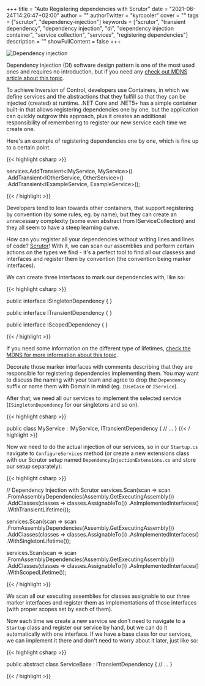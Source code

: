 +++
title = "Auto Registering dependencies with Scrutor"
date = "2021-06-24T14:26:47+02:00"
author = ""
authorTwitter = "kyrcooler"
cover = ""
tags = ["scrutor", "dependency-injection"]
keywords = ["scrutor", "transient dependency", "dependency injection", "di", "dependency injection container", "service collection", "services", "registering dependencies"]
description = ""
showFullContent = false
+++

![Dependency injection](https://i.imgur.com/HXCKL5l.png)

Dependency injection (DI) software design pattern is one of the most used ones and requires no introduction, but if you need any [check out MDNS article about this topic](https://docs.microsoft.com/en-us/aspnet/core/fundamentals/dependency-injection). 

To achieve Inversion of Control, developers use Containers, in which we define services and the abstractions that they fulfill so that they can be injected (created) at runtime. .NET Core and .NET5+ has a simple container built-in that allows registering dependencies one by one, but the application can quickly outgrow this approach, plus it creates an additional responsibility of remembering to register our new service each time we create one.

Here's an example of registering dependencies one by one, which is fine up to a certain point.

{{< highlight csharp >}}

services.AddTransient<IMyService, MyService>()
                .AddTransient<IOtherService, OtherService>()
                .AddTransient<IExampleService, ExampleService>();

{{< / highlight >}}

Developers tend to lean towards other containers, that support registering by convention (by some rules, eg. by name), but they can create an unnecessary complexity (some even abstract from IServiceCollection) and they all seem to have a steep learning curve.

How can you register all your dependencies without writing lines and lines of code?  [Scrutor](https://www.nuget.org/packages/Scrutor/)! With it, we can scan our assemblies and perform certain actions on the types we find - it's a perfect tool to find all our classess and interfaces and register them by convention (the convention being marker interfaces).

We can create three interfaces to mark our dependencies with, like so:

{{< highlight csharp >}}

public interface ISingletonDependency { }

public interface ITransientDependency { }

public interface IScopedDependency { }

{{< / highlight >}}

If you need some information on the different type of lifetimes, [check the MDNS for more information about this topic](https://docs.microsoft.com/en-us/aspnet/core/fundamentals/dependency-injection?view=aspnetcore-5.0#lifetime-and-registration-options).

Decorate those marker interfaces with comments describing that they are responsible for registering dependencies implementing them. You may want to discuss the naming with your team and agree to drop the `Dependency` suffix or name them with Domain in mind (eg. `IUseCase` or `IService`).

After that, we need all our services to implement the selected service (`ISingletonDependency` for our singletons and so on).

{{< highlight csharp >}}

public class MyService : IMyService, ITransientDependency 
{
    // ...
}
{{< / highlight >}}

Now we need to do the actual injection of our services, so in our `Startup.cs` navigate to `ConfigureServices` method (or create a new extensions class with our Scrutor setup named `DependencyInjectionExtensions.cs` and store our setup separately):

{{< highlight csharp >}}

// Dependency Injection with Scrutor
services.Scan(scan => scan
    .FromAssemblyDependencies(Assembly.GetExecutingAssembly())
    .AddClasses(classes => 
        classes.AssignableTo<ITransientDependency>())
    .AsImplementedInterfaces()
    .WithTransientLifetime());

services.Scan(scan => scan
    .FromAssemblyDependencies(Assembly.GetExecutingAssembly())
    .AddClasses(classes => 
        classes.AssignableTo<ISingletonDependency>())
    .AsImplementedInterfaces()
    .WithSingletonLifetime());

services.Scan(scan => scan
    .FromAssemblyDependencies(Assembly.GetExecutingAssembly())
    .AddClasses(classes => 
        classes.AssignableTo<IScopedDependency>())
    .AsImplementedInterfaces()
    .WithScopedLifetime());

{{< / highlight >}}

We scan all our executing assemblies for classes assignable to our three marker interfaces and register them as implementations of those interfaces (with proper scopes set by each of them). 

Now each time we create a new service we don't need to navigate to a `Startup` class and register our service by hand, but we can do it automatically with one interface. If we have a base class for our services, we can implement it there and don't need to worry about it later, just like so:

{{< highlight csharp >}}

public abstract class ServiceBase : ITransientDependency 
{
    // ...
}

{{< / highlight >}}